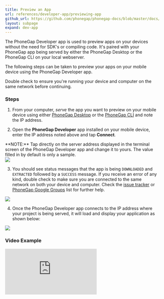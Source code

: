 ```yaml
---
title: Preview an App
url: references/developer-app/previewing-app
github_url: https://github.com/phonegap/phonegap-docs/blob/master/docs/references/developer-app/2-previewing-app.html.md
layout: subpage
expand: dev-app
---
```


The PhoneGap Developer app is used to preview apps on your devices without the need for SDK's or compiling code. It's paired with your PhoneGap
 app being served by either the PhoneGap Desktop or the PhoneGap CLI on your local webserver.  

The following steps can be taken to preview your apps on your mobile device using the PhoneGap Developer app. 

<div class="alert--warning">Double check to ensure you're running your device and computer on the same network before continuing. </div>

### Steps
1. From your computer, *serve* the app you want to preview on your mobile device using either [PhoneGap Desktop](/getting-started/4-preview-your-app/desktop) 
or the [PhoneGap CLI](/getting-started/4-preview-your-app/cli) and note the IP address. 

2. Open the **PhoneGap Developer** app installed on your mobile device, enter the IP address noted above and tap  **Connect**.

  <div class="alert--info"> **NOTE:** Tap directly on the server address displayed in the terminal screen 
  of the PhoneGap Developer app and change it to yours. The value filled in by default is only a sample. </div>
  
  <img class="mobile-image" src="/images/dev-app-enter-add.png"/>
  
3. You should see status messages that the app is being `DOWNLOADED` and `EXTRACTED` followed by a `SUCCESS` message. If you receive an 
error of any kind, double check to make sure you are connected to the same network on both your device and computer. Check the 
[issue tracker](https://github.com/phonegap/phonegap-app-developer/issues) or [PhoneGap Google Groups](https://groups.google.com/forum/#!forum/phonegap) list for further help. 

  <img class="mobile-image" src="/images/dev-app-success.jpg"/>

4. Once the PhoneGap Developer app connects to the IP address where your project is being served, it will load and display your application as 
shown below:  

  <img class="mobile-image" src="/images/dev-app-preview.jpg"/>

### Video Example

<div class="video-wrapper">
  <iframe src="https://www.youtube.com/embed/pggw-9b8RVY" frameborder="0" allowfullscreen></iframe>
</div>
